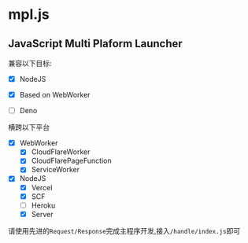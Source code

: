 # mpl.js

## JavaScript Multi Plaform Launcher

兼容以下目标:

- [x] NodeJS
- [x] Based on WebWorker

- [ ] Deno

横跨以下平台

- [x] WebWorker
    - [x] CloudFlareWorker
    - [x] CloudFlarePageFunction
    - [x] ServiceWorker
- [x] NodeJS
    - [x] Vercel
    - [x] SCF
    - [ ] Heroku
    - [x] Server

请使用先进的`Request/Response`完成主程序开发,接入`/handle/index.js`即可 